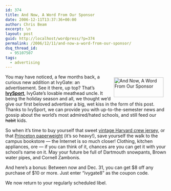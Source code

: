 ```yaml
---
id: 374
title: And Now, A Word From Our Sponsor
date: 2006-12-11T13:37:36+00:00
author: Chris Beam
excerpt: \n
layout: post
guid: http://localhost/wordpress/?p=374
permalink: /2006/12/11/and-now-a-word-from-our-sponsor/
dsq_thread_id:
  - 95107507
tags:
  - advertising
---
```

[<img width="155" vspace="10" hspace="10" height="62" border="0" align="right" src="http://www.ivygateblog.com/wp-content/uploads/2006/12/ivysport.gif" alt="And Now, A Word From Our Sponsor" />](http://www.ivysport.com)You may have noticed, a few months back, a curious new addition at IvyGate: an advertisement. See it there, up top? That&#8217;s [**IvySport**](http://www.ivysport.com), IvyGate&#8217;s lovable meathead uncle. It being the holiday season and all, we thought we&#8217;d give our first beloved advertiser a big, wet kiss in the form of this post. Thanks to IvySport, we can provide you with up-to-the-semester news and gossip about the world&#8217;s most admired/hated schools, and still feed our <strike>habit</strike> kids.

So when it&#8217;s time to buy yourself that sweet [vintage Harvard crew jersey](http://www.ivysport.com/product-product_id/1001/category_id/224), or that [Princeton paperweight](http://www.ivysport.com/product-product_id/493) (it&#8217;s so heavy!), save yourself the walk to the campus bookstore &#8212; the Internet is so much closer! Clothing, kitchen appliances, ore &#8212; if you can think of it, chances are you can get it with your school&#8217;s name on it. May your future be full of Dartmouth snowpants, Brown water pipes, and Cornell Zambonis.

And here&#8217;s a bonus: Between now and Dec. 31, you can get $8 off any purchase of $10 or more. Just enter &#8220;ivygate8&#8221; as the coupon code.

We now return to your regularly scheduled libel.